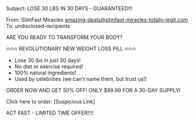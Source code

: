 Subject: LOSE 30 LBS IN 30 DAYS - GUARANTEED!!!

From: SlimFast Miracles <amazing-deals@slimfast-miracles-totally-legit.com>
To: undisclosed-recipients

ARE YOU READY TO TRANSFORM YOUR BODY?

🔥🔥🔥 REVOLUTIONARY NEW WEIGHT LOSS PILL 🔥🔥🔥

- Lose 30 lbs in just 30 days!
- No diet or exercise required!
- 100% natural ingredients!
- Used by celebrities (we can't name them, but trust us!)

ORDER NOW AND GET 50% OFF! 
ONLY $99.99 FOR A 30-DAY SUPPLY!

Click here to order: [Suspicious Link]

ACT FAST - LIMITED TIME OFFER!!!!

